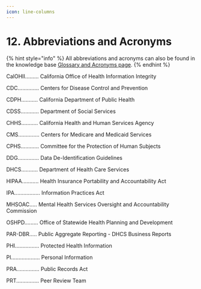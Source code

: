 ```yaml
---
icon: line-columns
---
```


# 12. Abbreviations and Acronyms

{% hint style="info" %}
All abbreviations and acronyms can also be found in the knowledge base [Glossary and Acronyms page](../appendix/glossary.md).
{% endhint %}

CalOHII......... California Office of Health Information Integrity

CDC.............. Centers for Disease Control and Prevention

CDPH........... California Department of Public Health

CDSS............ Department of Social Services

CHHS........... California Health and Human Services Agency

CMS.............. Centers for Medicare and Medicaid Services

CPHS............ Committee for the Protection of Human Subjects

DDG.............. Data De-Identification Guidelines

DHCS........... Department of Health Care Services

HIPAA........... Health Insurance Portability and Accountability Act

IPA................. Information Practices Act

MHSOAC..... Mental Health Services Oversight and Accountability Commission

OSHPD......... Office of Statewide Health Planning and Development

PAR-DBR..... Public Aggregate Reporting - DHCS Business Reports

PHI................ Protected Health Information

PI................... Personal Information

PRA............... Public Records Act

PRT............... Peer Review Team
